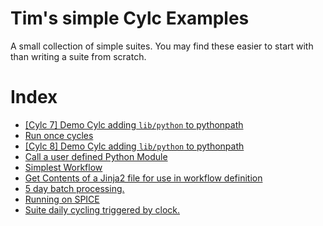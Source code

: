 
# Tim's simple Cylc Examples

A small collection of simple suites. 
You may find these easier to start with than writing a suite from scratch.

# Index

- [[Cylc 7] Demo Cylc adding `lib/python` to pythonpath](./shared_utils_cylc7)
- [Run once cycles](./test_R1_times)
- [[Cylc 8] Demo Cylc adding `lib/python` to pythonpath](./shared_utils)
- [Call a user defined Python Module](./python_lib)
- [Simplest Workflow](./simplest)
- [Get Contents of a Jinja2 file for use in workflow definition](./custom_jinja_scripting)
- [5 day batch processing.](./five-day-collector)
- [Running on SPICE](./spice_simplest)
- [Suite daily cycling triggered by clock.](./clock-trigger)
